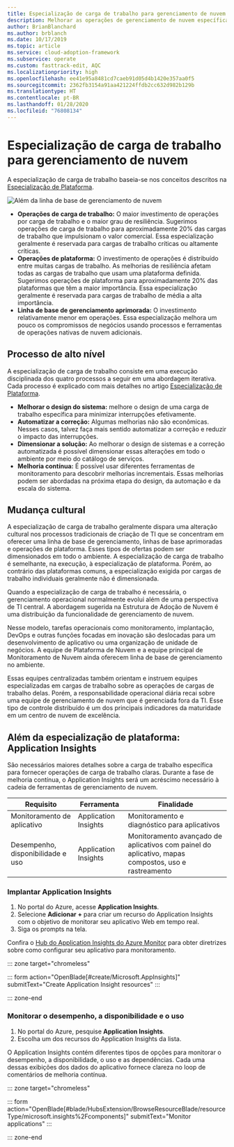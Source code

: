 ```yaml
---
title: Especialização de carga de trabalho para gerenciamento de nuvem no Azure
description: Melhorar as operações de gerenciamento de nuvem específicas da carga de trabalho
author: BrianBlanchard
ms.author: brblanch
ms.date: 10/17/2019
ms.topic: article
ms.service: cloud-adoption-framework
ms.subservice: operate
ms.custom: fasttrack-edit, AQC
ms.localizationpriority: high
ms.openlocfilehash: ee41e95a8481cd7caeb91d05d4b1420e357aa0f5
ms.sourcegitcommit: 2362fb3154a91aa421224ffdb2cc632d982b129b
ms.translationtype: HT
ms.contentlocale: pt-BR
ms.lasthandoff: 01/28/2020
ms.locfileid: "76808134"
---
```

# <a name="workload-specialization-for-cloud-management"></a>Especialização de carga de trabalho para gerenciamento de nuvem

A especialização de carga de trabalho baseia-se nos conceitos descritos na [Especialização de Plataforma](./platform-specialization.md).

![Além da linha de base de gerenciamento de nuvem](../../_images/manage/beyond-the-baseline.png)

- **Operações de carga de trabalho:** O maior investimento de operações por carga de trabalho e o maior grau de resiliência. Sugerimos operações de carga de trabalho para aproximadamente 20% das cargas de trabalho que impulsionam o valor comercial. Essa especialização geralmente é reservada para cargas de trabalho críticas ou altamente críticas.
- **Operações de plataforma:** O investimento de operações é distribuído entre muitas cargas de trabalho. As melhorias de resiliência afetam todas as cargas de trabalho que usam uma plataforma definida. Sugerimos operações de plataforma para aproximadamente 20% das plataformas que têm a maior importância. Essa especialização geralmente é reservada para cargas de trabalho de média a alta importância.
- **Linha de base de gerenciamento aprimorada:** O investimento relativamente menor em operações. Essa especialização melhora um pouco os compromissos de negócios usando processos e ferramentas de operações nativas de nuvem adicionais.

## <a name="high-level-process"></a>Processo de alto nível

A especialização de carga de trabalho consiste em uma execução disciplinada dos quatro processos a seguir em uma abordagem iterativa. Cada processo é explicado com mais detalhes no artigo [Especialização de Plataforma](./platform-specialization.md).

- **Melhorar o design do sistema:** melhore o design de uma carga de trabalho específica para minimizar interrupções efetivamente.
- **Automatizar a correção:** Algumas melhorias não são econômicas. Nesses casos, talvez faça mais sentido automatizar a correção e reduzir o impacto das interrupções.
- **Dimensionar a solução:** Ao melhorar o design de sistemas e a correção automatizada é possível dimensionar essas alterações em todo o ambiente por meio do catálogo de serviços.
- **Melhoria contínua:** É possível usar diferentes ferramentas de monitoramento para descobrir melhorias incrementais. Essas melhorias podem ser abordadas na próxima etapa do design, da automação e da escala do sistema.

## <a name="cultural-change"></a>Mudança cultural

A especialização de carga de trabalho geralmente dispara uma alteração cultural nos processos tradicionais de criação de TI que se concentram em oferecer uma linha de base de gerenciamento, linhas de base aprimoradas e operações de plataforma. Esses tipos de ofertas podem ser dimensionados em todo o ambiente. A especialização de carga de trabalho é semelhante, na execução, à especialização de plataforma. Porém, ao contrário das plataformas comuns, a especialização exigida por cargas de trabalho individuais geralmente não é dimensionada.

Quando a especialização de carga de trabalho é necessária, o gerenciamento operacional normalmente evolui além de uma perspectiva de TI central. A abordagem sugerida na Estrutura de Adoção de Nuvem é uma distribuição da funcionalidade de gerenciamento de nuvem.

Nesse modelo, tarefas operacionais como monitoramento, implantação, DevOps e outras funções focadas em inovação são deslocadas para um desenvolvimento de aplicativo ou uma organização de unidade de negócios. A equipe de Plataforma de Nuvem e a equipe principal de Monitoramento de Nuvem ainda oferecem linha de base de gerenciamento no ambiente.

Essas equipes centralizadas também orientam e instruem equipes especializadas em cargas de trabalho sobre as operações de cargas de trabalho delas. Porém, a responsabilidade operacional diária recai sobre uma equipe de gerenciamento de nuvem que é gerenciada fora da TI. Esse tipo de controle distribuído é um dos principais indicadores da maturidade em um centro de nuvem de excelência.

## <a name="beyond-platform-specialization-application-insights"></a>Além da especialização de plataforma: Application Insights

São necessários maiores detalhes sobre a carga de trabalho específica para fornecer operações de carga de trabalho claras. Durante a fase de melhoria contínua, o Application Insights será um acréscimo necessário à cadeia de ferramentas de gerenciamento de nuvem.

|Requisito|Ferramenta|Finalidade|
|---|---|---|
|Monitoramento de aplicativo|Application Insights|Monitoramento e diagnóstico para aplicativos|
|Desempenho, disponibilidade e uso|Application Insights|Monitoramento avançado de aplicativos com painel do aplicativo, mapas compostos, uso e rastreamento|

### <a name="deploy-application-insights"></a>Implantar Application Insights

1. No portal do Azure, acesse **Application Insights**.
1. Selecione **Adicionar +** para criar um recurso do Application Insights com o objetivo de monitorar seu aplicativo Web em tempo real.
1. Siga os prompts na tela.

Confira o [Hub do Application Insights do Azure Monitor](https://docs.microsoft.com/azure/azure-monitor/azure-monitor-app-hub) para obter diretrizes sobre como configurar seu aplicativo para monitoramento.

::: zone target="chromeless"

::: form action="OpenBlade[#create/Microsoft.AppInsights]" submitText="Create Application Insight resources" :::

::: zone-end

### <a name="monitor-performance-availability-and-usage"></a>Monitorar o desempenho, a disponibilidade e o uso

1. No portal do Azure, pesquise **Application Insights**.
1. Escolha um dos recursos do Application Insights da lista.

O Application Insights contém diferentes tipos de opções para monitorar o desempenho, a disponibilidade, o uso e as dependências. Cada uma dessas exibições dos dados do aplicativo fornece clareza no loop de comentários de melhoria contínua.

::: zone target="chromeless"

<!-- markdownlint-disable DOCSMD001 -->

::: form action="OpenBlade[#blade/HubsExtension/BrowseResourceBlade/resourceType/microsoft.insights%2Fcomponents]" submitText="Monitor applications" :::

<!-- markdownlint-enable DOCSMD001 -->

::: zone-end
